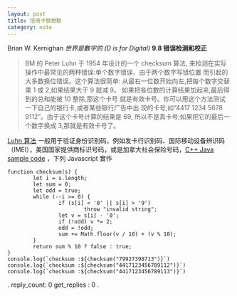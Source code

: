 ```yaml
---
layout: post
title: 信用卡號檢驗
category: note
---
```

Brian W. Kernighan _世界是數字的 (D is for Digital)_ **9.8 错误检测和校正**

> BM 的 Peter Luhn 于 1954 年设计的一个 checksum 算法,
> 来检测在实际操作中最常见的两种错误:单个数字错误、由于两个数字写错位置
> 而引起的大多数换位错误。这个算法很简单:
> 从最右一位数开始向左,把每个数字交替乘 1 或 2,如果结果大于 9 就减 9。
> 如果把各位数的计算结果加起来,最后得到的总和能被 10 整除,那这个卡号
> 就是有效卡号。你可以用这个方法测试一下自己的银行卡,或者某些银行广告中出
> 现的卡号,如“4417 1234 5678 9112”。由于这个卡号计算的结果是 69,
> 所以不是真卡号;如果把它的最后一个数字换成 3,那就是有效卡号了。

[Luhn 算法](https://en.wikipedia.org/wiki/Luhn_algorithm) 一般用于验证身份识别码，例如发卡行识别码、国际移动设备辨识码（IMEI），美国国家提供商标识号码，或是加拿大社会保险号码，[C++ Java sample code](https://www.geeksforgeeks.org/luhn-algorithm/) ，下列 Javascript 實作

```
function checksum(s) {
        let i = s.length;
        let sum = 0;
        let odd = true;
        while (--i >= 0) {
                if (s[i] < '0' || s[i] > '9')
                        throw "invalid string";
                let v = s[i] - '0';
                if (!odd) v *= 2;
                odd = !odd;
                sum += Math.floor(v / 10) + (v % 10);
        }
        return sum % 10 ? false : true;
}
console.log(`checksum :${checksum("79927398713")}`)
console.log(`checksum :${checksum("4417123456789112")}`)
console.log(`checksum :${checksum("4417123456789113")}`)
```
.
reply_count: 0
get_replies : 0
.
